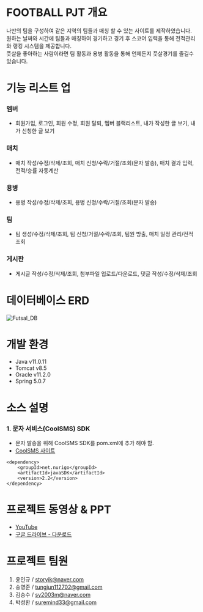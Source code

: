 # FOOTBALL PJT 개요

나만의 팀을 구성하여 같은 지역의 팀들과 매칭 할 수 있는 사이트를 제작하였습니다.  
원하는 날짜와 시간에 팀들과 매칭하여 경기하고 경기 후 스코어 입력을 통해 전적관리와 랭킹 시스템을 제공합니다.  
풋살을 좋아하는 사람이라면 팀 활동과 용병 활동을 통해 언제든지 풋살경기를 즐길수 있습니다.


# 기능 리스트 업

### 멤버
- 회원가입, 로그인, 회원 수정, 회원 탈퇴, 멤버 블랙리스트, 내가 작성한 글 보기, 내가 신청한 글 보기
### 매치
- 매치 작성/수정/삭제/조회, 매치 신청/수락/거절/조회(문자 발송), 매치 결과 입력, 전적/승률 자동계산
### 용병
- 용병 작성/수정/삭제/조회, 용병 신청/수락/거절/조회(문자 발송)
### 팀
- 팀 생성/수정/삭제/조회, 팀 신청/거절/수락/조회, 팀원 방출, 매치 일정 관리/전적 조회
### 게시판
- 게시글 작성/수정/삭제/조회, 첨부파일 업로드/다운로드, 댓글 작성/수정/삭제/조회

# 데이터베이스 ERD
![Futsal_DB](https://user-images.githubusercontent.com/89242534/142819106-28d828c3-1a4f-4f03-9179-7852c00c1bd9.png)

# 개발 환경
- Java v11.0.11
- Tomcat v8.5
- Oracle v11.2.0
- Spring 5.0.7


# 소스 설명
### 1. 문자 서비스(CoolSMS) SDK
- 문자 발송을 위해 CoolSMS SDK를 pom.xml에 추가 해야 함.
- [CoolSMS 사이트](https://developer.coolsms.co.kr/developer)
```
<dependency>
	<groupId>net.nurigo</groupId>
	<artifactId>javaSDK</artifactId>
	<version>2.2</version>
</dependency> 
```


# 프로젝트 동영상 & PPT
- [YouTube](https://youtu.be/-7R-0i-TMWA)
- [구글 드라이브 - 다운로드](https://drive.google.com/drive/folders/1f2RWy38Cho7GFt9QEAd32QW9p9VfRCsK?usp=sharing)


# 프로젝트 팀원
1. 윤인규 / storyik@naver.com
2. 송영준 / tungjun112702@gmail.com
3. 김승수 / sy2003m@naver.com
4. 박성환 / suremind33@gmail.com


